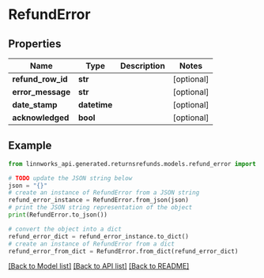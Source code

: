 # RefundError


## Properties

Name | Type | Description | Notes
------------ | ------------- | ------------- | -------------
**refund_row_id** | **str** |  | [optional] 
**error_message** | **str** |  | [optional] 
**date_stamp** | **datetime** |  | [optional] 
**acknowledged** | **bool** |  | [optional] 

## Example

```python
from linnworks_api.generated.returnsrefunds.models.refund_error import RefundError

# TODO update the JSON string below
json = "{}"
# create an instance of RefundError from a JSON string
refund_error_instance = RefundError.from_json(json)
# print the JSON string representation of the object
print(RefundError.to_json())

# convert the object into a dict
refund_error_dict = refund_error_instance.to_dict()
# create an instance of RefundError from a dict
refund_error_from_dict = RefundError.from_dict(refund_error_dict)
```
[[Back to Model list]](../README.md#documentation-for-models) [[Back to API list]](../README.md#documentation-for-api-endpoints) [[Back to README]](../README.md)


